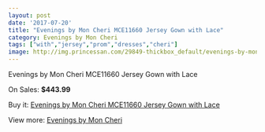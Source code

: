 ```yaml
---
layout: post
date: '2017-07-20'
title: "Evenings by Mon Cheri MCE11660 Jersey Gown with Lace"
category: Evenings by Mon Cheri
tags: ["with","jersey","prom","dresses","cheri"]
image: http://img.princessan.com/29849-thickbox_default/evenings-by-mon-cheri-mce11660-jersey-gown-with-lace.jpg
---
```

Evenings by Mon Cheri MCE11660 Jersey Gown with Lace

On Sales: **$443.99**
<a href="https://www.princessan.com/en/13630-evenings-by-mon-cheri-mce11660-jersey-gown-with-lace.html"><amp-img layout="responsive" width="600" height="600" src="//img.princessan.com/29849-thickbox_default/evenings-by-mon-cheri-mce11660-jersey-gown-with-lace.jpg" alt="Evenings by Mon Cheri MCE11660 Jersey Gown with Lace 0" /></a>
<a href="https://www.princessan.com/en/13630-evenings-by-mon-cheri-mce11660-jersey-gown-with-lace.html"><amp-img layout="responsive" width="600" height="600" src="//img.princessan.com/29851-thickbox_default/evenings-by-mon-cheri-mce11660-jersey-gown-with-lace.jpg" alt="Evenings by Mon Cheri MCE11660 Jersey Gown with Lace 1" /></a>
<a href="https://www.princessan.com/en/13630-evenings-by-mon-cheri-mce11660-jersey-gown-with-lace.html"><amp-img layout="responsive" width="600" height="600" src="//img.princessan.com/29850-thickbox_default/evenings-by-mon-cheri-mce11660-jersey-gown-with-lace.jpg" alt="Evenings by Mon Cheri MCE11660 Jersey Gown with Lace 2" /></a>

Buy it: [Evenings by Mon Cheri MCE11660 Jersey Gown with Lace](https://www.princessan.com/en/13630-evenings-by-mon-cheri-mce11660-jersey-gown-with-lace.html "Evenings by Mon Cheri MCE11660 Jersey Gown with Lace")

View more: [Evenings by Mon Cheri](https://www.princessan.com/en/101- "Evenings by Mon Cheri")